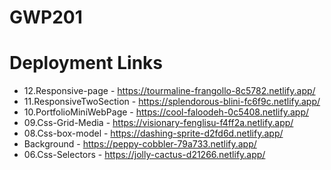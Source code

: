 # GWP201 

# Deployment Links

* 12.Responsive-page - https://tourmaline-frangollo-8c5782.netlify.app/
* 11.ResponsiveTwoSection - https://splendorous-blini-fc6f9c.netlify.app/
* 10.PortfolioMiniWebPage - https://cool-faloodeh-0c5408.netlify.app/
* 09.Css-Grid-Media - https://visionary-fenglisu-f4ff2a.netlify.app/
* 08.Css-box-model - https://dashing-sprite-d2fd6d.netlify.app/
* Background - https://peppy-cobbler-79a733.netlify.app/
* 06.Css-Selectors - https://jolly-cactus-d21266.netlify.app/
